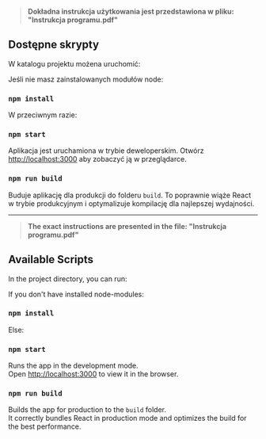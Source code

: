 > **Dokładna instrukcja użytkowania jest przedstawiona w pliku: "Instrukcja programu.pdf"**

## Dostępne skrypty

W katalogu projektu możena uruchomić:

Jeśli nie masz zainstalowanych modułów node:
### `npm install`

W przeciwnym razie:
### `npm start`

Aplikacja jest uruchamiona w trybie deweloperskim.
Otwórz [http://localhost:3000](http://localhost:3000) aby zobaczyć ją w przeglądarce.

### `npm run build`

Buduje aplikację dla produkcji do folderu `build`.
To poprawnie wiąże React w trybie produkcyjnym i optymalizuje kompilację dla najlepszej wydajności.

---

> **The exact instructions are presented in the file: "Instrukcja programu.pdf"**

## Available Scripts

In the project directory, you can run:

If you don't have installed node-modules:
### `npm install`

Else:
### `npm start`

Runs the app in the development mode.\
Open [http://localhost:3000](http://localhost:3000) to view it in the browser.

### `npm run build`

Builds the app for production to the `build` folder.\
It correctly bundles React in production mode and optimizes the build for the best performance.



